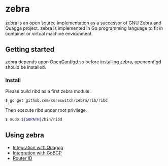 # zebra

zebra is an open source implementation as a successor of GNU Zebra and Quagga
project. zebra is implemented in Go programming language to fit in container
or virtual machine environment.

## Getting started

zebra depends upon [OpenConfigd](https://github.com/coreswitch/openconfigd) so
before installing zebra, openconfigd should be installed.

### Install

Please build ribd as a first zebra module.

``` bash
$ go get github.com/coreswitch/zebra/rib/ribd
```

Then execute ribd under root privilege.

``` bash
$ sudo ${GOPATH}/bin/ribd
```

## Using zebra

 * [Integration with Quagga](https://github.com/coreswitch/zebra/blob/master/docs/quagga.md)
 * [Integration with GoBGP](https://github.com/coreswitch/zebra/blob/master/docs/gobgp.md)
 * [Router ID](https://github.com/coreswitch/zebra/blob/master/docs/router-id.md)
